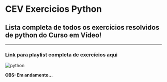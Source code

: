 # CEV Exercicios Python

## Lista completa de todos os exercícios resolvidos de python do Curso em Vídeo!
---

### Link para playlist completa de exercícios [aqui](https://www.youtube.com/watch?v=nIHq1MtJaKs&list=PLHz_AreHm4dm6wYOIW20Nyg12TAjmMGT-)

![python](https://imagens.tiespecialistas.com.br/2016/01/pythonlogo.jpg)

**OBS: Em andamento...**
